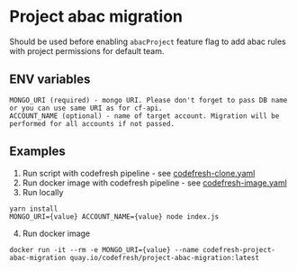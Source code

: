 # Project abac migration

Should be used before enabling `abacProject` feature flag to add abac rules with project permissions for default team.

## ENV variables
```
MONGO_URI (required) - mongo URI. Please don't forget to pass DB name or you can use same URI as for cf-api.
ACCOUNT_NAME (optional) - name of target account. Migration will be performed for all accounts if not passed.
```

## Examples

1. Run script with codefresh pipeline - see [codefresh-clone.yaml](./codefresh-clone.yaml)
2. Run docker image with codefresh pipeline - see [codefresh-image.yaml](./codefresh-image.yaml)
3. Run locally
```
yarn install
MONGO_URI={value} ACCOUNT_NAME={value} node index.js
```
4. Run docker image
```
docker run -it --rm -e MONGO_URI={value} --name codefresh-project-abac-migration quay.io/codefresh/project-abac-migration:latest
```

